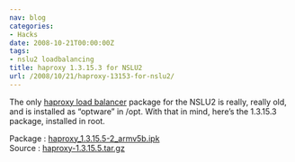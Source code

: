 ```yaml
---
nav: blog
categories:
- Hacks
date: 2008-10-21T00:00:00Z
tags:
- nslu2 loadbalancing
title: haproxy 1.3.15.3 for NSLU2
url: /2008/10/21/haproxy-13153-for-nslu2/
---
```


The only [haproxy load balancer][1] package for the NSLU2 is really, really old, and is installed as “optware” in /opt. With that in mind, here’s the 1.3.15.3 package, installed in root.

 [1]: http://haproxy.1wt.eu/

Package : [haproxy\_1.3.15.5-2\_armv5b.ipk][2]  
Source : [haproxy-1.3.15.5.tar.gz][3]

 [2]: http://www.mediafire.com/file/wln2cit2tzx/haproxy_1.3.15.5-2_armv5b.ipk
 [3]: http://haproxy.1wt.eu/download/1.3/src/haproxy-1.3.15.5.tar.gz
